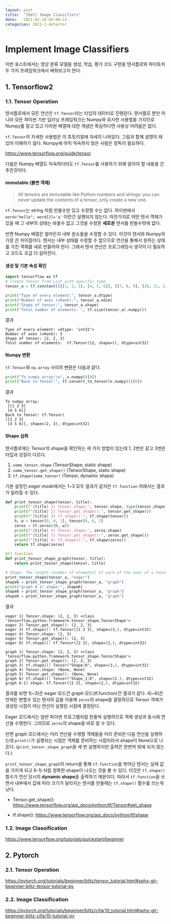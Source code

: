 ```yaml
---
layout: post
title:  "[Det] Image Classifiers"
date:   2021-02-10 09:00:13
categories: 2021-1-detector
---
```




# Implement Image Classifiers

이번 포스트에서는 영상 분류 모델을 생성, 학습, 평가 코드 구현을 텐서플로와 파이토치 두 가지 프레임워크에서 배워보고자 한다.



## 1. Tensorflow2



### 1.1. Tensor Operation

텐서플로에서 모든 연산은 `tf.Tensor`라는 타입의 데이터로 진행된다. 텐서플로 뿐만 아니라 모든 파이썬 기반 딥러닝 프레임워크는 Numpy와 유사한 사용법을 가지므로 Numpy를 알고 있고 다차원 배열에 대한 개념만 확실하다면 사용상 어려움은 없다.  

`tf.Tensor`의 자세한 사용법은 이 튜토리얼에 자세히 나와있다. 그림과 함께 설명이 돼있어 이해하기 쉽다. Numpy에 아직 익숙하지 않은 사람은 정독이 필요하다.  

<https://www.tensorflow.org/guide/tensor>

다음은 Numpy 배열도 익숙하더라도 `tf.Tensor`를 사용하기 위해 알아야 할 내용을 간추린것이다.



#### immutable (불변 객체)

> All tensors are immutable like Python numbers and strings: you can never update the contents of a tensor, only create a new one.

`tf.Tensor`는 string 처럼 만들수만 있고 수정할 수는 없다. 파이썬에서 `word="hello"; word[2]='a'`  이런건 실행되지 않는다. 마찬가지로 어떤 텐서 객체가 있을 때 그 내부의 상태는 바꿀수 없고 그것을 수정한 **새로운** 텐서를 만들수밖에 없다.  

반면 Numpy 배열은 얼마든지 내부 원소들을 수정할 수 있다. 이것이 텐서와 Numpy의 가장 큰 차이점이다. 텐서는 내부 상태를 수정할 수 없으므로 연산을 통해서 원하는 상태를 가진 객체를 새로 만들어야 한다. 그래서 텐서 연산은 프로그래밍시 생각이 더 필요하고 코드도 조금 더 길어진다.



#### 생성 및 기본 속성 확인

```python
import tensorflow as tf
# create Tensor from List with specific type
tensor_a = tf.constant([[[1, 2, 3], [4, 5, 6]], [[7, 8, 9], [10, 11, 12]]], dtype=tf.int32)

print("Type of every element:", tensor_a.dtype)
print("Number of axes (=Rank):", tensor_a.ndim)
print("Shape of tensor:", tensor_a.shape)
print("Total number of elements: ", tf.size(tensor_a).numpy())
```

결과

```
Type of every element: <dtype: 'int32'>
Number of axes (=Rank): 3
Shape of tensor: (2, 2, 3)
Total number of elements:  tf.Tensor(12, shape=(), dtype=int32)
```



#### Numpy 변환

`tf.Tensor`와 `np.array` 사이의 변환은 다음과 같다.

```python
print("To numpy array:\n", x.numpy()[0])
print("Back to Tensor:", tf.convert_to_tensor(x.numpy())[0])
```

결과

```
To numpy array:
 [[1 2 3]
 [4 5 6]]
Back to Tensor: tf.Tensor(
[[1 2 3]
 [4 5 6]], shape=(2, 3), dtype=int32)
```



#### Shape 심화

텐서플로에는 Tensor의 shape을 확인하는 세 가지 방법이 있는데 1, 2번은 같고 3번은 타입과 성질이 다르다.

1. `some_tensor.shape` (TensorShape, static shape)
2. `some_tensor.get_shape()` (TensorShape, static shape)
3. `tf.shape(some_tensor)` (Tensor, dynamic shape)

기본 설정인 *eager mode*에서는 1~3 모두 결과가 같지만 `tf.function` 아래서는 결과가 달라질 수 있다.

```python
def print_tensor_shape(tensor, title):
    print(f"{title} 1) Tensor.shape:", tensor.shape, type(tensor.shape))
    print(f"{title} 2) Tensor.get_shape():", tensor.get_shape())
    print(f"{title} 3) tf.shape():", tf.shape(tensor))
    h, w = tensor[0, 0, 1], tensor[0, 0, 2]
    zeros = tf.zeros((h, w))
    print(f"{title} 4) Tensor.shape:", zeros.shape)
    print(f"{title} 5) Tensor.get_shape():", zeros.get_shape())
    print(f"{title} 6) tf.shape():", tf.shape(zeros))
    return tf.shape(zeros)

@tf.function
def print_tensor_shape_graph(tensor, title):
    return print_tensor_shape(tensor, title)

# Shape: The length (number of elements) of each of the axes of a tensor
print_tensor_shape(tensor_a, "eager")
shape6 = print_tensor_shape_graph(tensor_a, "graph")
print("graph 6-1) shape:", shape6)
shape6 = print_tensor_shape_graph(tensor_a, "graph")
shape6 = print_tensor_shape_graph(tensor_a, "graph")
```

결과

```
eager 1) Tensor.shape: (2, 2, 3) <class 'tensorflow.python.framework.tensor_shape.TensorShape'>
eager 2) Tensor.get_shape(): (2, 2, 3)
eager 3) tf.shape(): tf.Tensor([2 2 3], shape=(3,), dtype=int32)
eager 4) Tensor.shape: (2, 3)
eager 5) Tensor.get_shape(): (2, 3)
eager 6) tf.shape(): tf.Tensor([2 3], shape=(2,), dtype=int32)

graph 1) Tensor.shape: (2, 2, 3) <class 'tensorflow.python.framework.tensor_shape.TensorShape'>
graph 2) Tensor.get_shape(): (2, 2, 3)
graph 3) tf.shape(): Tensor("Shape:0", shape=(3,), dtype=int32)
graph 4) Tensor.shape: (None, None)
graph 5) Tensor.get_shape(): (None, None)
graph 6) tf.shape(): Tensor("Shape_1:0", shape=(2,), dtype=int32)
graph 6-1) shape: tf.Tensor([2 3], shape=(2,), dtype=int32)
```



결과를 보면 1)~3)은 eager 모드건 graph 모드(tf.function)건 결과가 같다. 4)~6)은 언제든 변할수 있는 텐서의 값을 이용해 `zeros`의 shape을 결정하므로 Tensor 객체가 생성된 시점이 아닌 연산이 실행된 시점에 결정된다.  

Eager 모드에서는 일반 파이썬 프로그램처럼 한줄씩 실행하므로 객체 생성과 동시에 연산을 수행한다. 그러므로 `zeros`의 shape을 바로 알 수 있다.  

반면 graph 모드에서는 미리 연산을 수행할 객체들을 미리 준비한 다음 연산을 실행하는데 `print()`가 실행되는 시점은 객체를 준비하는 시점이라서 shape이 None으로 나온다. (`print_tensor_shape_graph`을 세 번 실행하지만 출력은 한번씩 밖에 되지 않는다.)  

`print_tensor_shape_graph`의 return을 통해 `tf.function`을 벗어난 텐서는 실제 값을 가지게 되고 6-1) 처럼 정확한 shape이 나오는 것을 볼 수 있다. 이것은 `tf.shape()` 함수가 연산 당시의 **dynamic shape**을 출력하기 때문이다. 따라서 `tf.function`을 쓰면서 내부에서 값에 따라 크기가 달라지는 텐서를 만들때는 `tf.shape()` 함수를 쓰는게 낫다.  

- Tensor.get_shape(): <https://www.tensorflow.org/api_docs/python/tf/Tensor#get_shape>

- tf.shape(): <https://www.tensorflow.org/api_docs/python/tf/shape>



### 1.2. Image Classification



<https://www.tensorflow.org/tutorials/quickstart/beginner>



## 2. Pytorch



### 2.1. Tensor Operation



<https://pytorch.org/tutorials/beginner/blitz/tensor_tutorial.html#sphx-glr-beginner-blitz-tensor-tutorial-py>



### 2.2. Image Classification



<https://pytorch.org/tutorials/beginner/blitz/cifar10_tutorial.html#sphx-glr-beginner-blitz-cifar10-tutorial-py>









